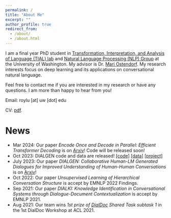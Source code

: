 ```yaml
---
permalink: /
title: "About Me"
excerpt: ""
author_profile: true
redirect_from:
  - /about/
  - /about.html
---
```


I am a final year PhD student in <a href="http://tial-uw.github.io/">Transformation, Interpretation, and Analysis of Language (TIAL) lab</a> and <a href="https://nlp.washington.edu/">Natural Language Processing (NLP) Group</a> at the University of Washington. My advisor is Dr. <a href="https://people.ece.uw.edu/ostendorf/" >Mari Ostendorf</a>. My research interests focus on deep learning and its applications on conversational natural language.

Feel free to contact me if you are interested in my research or have any questions. I am more than happy to hear from you!

Email: roylu [at] uw [dot] edu

CV: <a href="files/boru_roylu.pdf" target="_blank">pdf</a>.

News
========
* Mar 2024: Our paper *Encode Once and Decode in Parallel: Efficient Transformer Decoding* is on [Arxiv](https://arxiv.org/abs/2403.13112)! Code will be released soon!
* Oct 2023: DIALGEN code and data are released! [[code]](https://github.com/boru-roylu/DialGenModel/tree/main) [[data]](https://github.com/boru-roylu/DialGenModel/tree/main/dialgen_data/v1.0) [[project]](https://nlp.borulu.com/DialGen/)
* July 2023: Our paper *DIALGEN: Collaborative Human-LM Generated Dialogues for Improved Understanding of Human-Human Conversations* is on [Arxiv](https://arxiv.org/abs/2307.07047)!
* Oct 2022: Our paper *Unsupervised Learning of Hierarchical Conversation Structure* is accept by EMNLP 2022 Findings.
* Sep 2021: Our paper *DIALKI: Knowledge Identification in Conversational Systems through Dialogue-Document Contextualization* is accept by EMNLP 2021.
* Aug 2021: Our team wins *1st prize of [DialDoc](https://doc2dial.github.io/) Shared Task subtask 1* in the 1st DialDoc Workshop at ACL 2021.
